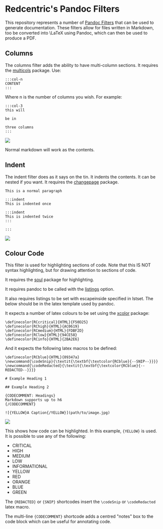 # Redcentric's Pandoc Filters

This repository represents a number of [Pandoc
Filters](https://pandoc.org/lua-filters.html) that can be used to generate
documentation. These filters allow for files written in Markdown, too be
converted into \LaTeX using Pandoc, which can  then be used to produce a PDF.

## Columns

The columns filter adds the ability to have multi-column sections. It requires
the [multicols](https://ctan.org/pkg/multicol) package. Use:

```
:::col-n
CONTENT
:::
```

Where n is the number of columns you wish. For example:

```
:::col-3
this will

be in

three columns
:::
```


![](./images/2025-06-13-10-25-21.png)


Normal markdown will work as the contents.

## Indent

The indent filter does as it says on the tin. It indents the contents. It can be
nested if you want. It requires the
[changepage](https://ctan.org/pkg/changepage) package.

```
This is a normal paragraph

:::indent
This is indented once

:::indent
This is indented twice
:::

:::
```

![](./images/2025-06-13-10-40-46.png)


## Colour Code

This filter is used for highlighting sections of code. Note that this IS NOT
syntax highlighting, but for drawing attention to sections of code.

It requires the [soul](https://ctan.org/pkg/soul) package for highlighting.

It requires pandoc to be called with the [listings](https://pandoc.org/MANUAL.html#option--listings[) option.

It also requires listings to be set with escapeinside specified in lstset. The
below should be in the latex template used by pandoc.


It expects a number of latex colours to be set using the
[xcolor](https://ctan.org/pkg/xcolor) package:

```
\definecolor{RCcritical}{HTML}{F50D25}
\definecolor{RChigh}{HTML}{AC0619}
\definecolor{RCmedium}{HTML}{FDBF2D}
\definecolor{RClow}{HTML}{94CE58}
\definecolor{RCinfo}{HTML}{2BA2E6}
```

And it expects the following latex macros to be defined:

```
\definecolor{RCblue}{HTML}{09347a}
\newcommand{\codeSnip}{\textit{\textbf{\textcolor{RCblue}{--SNIP--}}}}
\newcommand{\codeRedacted}{\textit{\textbf{\textcolor{RCblue}{--REDACTED--}}}}
```

```
# Example Heading 1

## Example Heading 2

{CODECOMMENT: Headings}
Markdown supports up to h6
{/CODECOMMENT}

![{YELLOW}A Caption{/YELLOW}](path/to/image.jpg)
```

![](./images/2025-06-13-11-17-42.png)

This shows how code can be highlighted. In this example, `{YELLOW}` is used. It
is possible to use any of the following:

* CRITICAL
* HIGH
* MEDIUM
* LOW
* INFORMATIONAL
* YELLOW
* RED
* ORANGE
* BLUE
* GREEN

The `{REDACTED}` or `{SNIP}` shortcodes insert the `\codeSnip` or
`\codeRedacted` latex macro.

The multi-line `{CODECOMMENT}` shortcode adds a centred "notes" box to the code
block which can be useful for annotating code.
